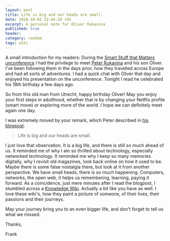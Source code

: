 ```yaml
---
layout: post
title: Life is big and our heads are small.
date: 2018-10-02 22:44:29 +2h
excerpt: A personal note for Oliver Rukavina
published: true
header:
category: random
tags: wiki
---
```

A small introduction for my readers: During the [Smart Stuff that Matters unconference](/Smart-Stuff-Unconference-2018/) I had the privilege to meet [Peter Rukavina](https://ruk.ca/) and his son Oliver. I've been following them in the days prior, how they travelled across Europe and had all sorts of adventures. I had a quick chat with Oliver that day and enjoyed his presentation on the unconference. Tonight I read he celebrated his 18th birthday a few days ago. 

So from this old man from Utrecht, happy birthday Oliver! May you enjoy your first steps in adulthood, whether that is by changing your Netflix profile (smart move) or exploring more of the world. I hope we can definitely meet again one day. 

I was extremely moved by your remark, which Peter described in [his blogpost](https://ruk.ca/content/life-big-and-our-heads-are-small).

> Life is big and our heads are small.

I just love that observation. It is a big life, and there is still so much ahead of us. It reminded me of why I am so thrilled about technology, especially networked technology. It reminded me why I keep so many memories digitally, why I revisit old magazines, look back online on how it used to be. Maybe there is some false nostalgia there, but look at it from another perspective. We have small heads, there is so much happening. Computers, networks, the open web, it helps us remembering, learning, paying it forward. As a coincidence, just mere minutes after I read the blogpost, I stumbled across a [Knowledge Wiki](https://wiki.nikitavoloboev.xyz/). Actually a bit like you have as well. I love these wiki's, how they paint a picture of someone, of their lives, their passions and their journeys.

May your journey bring you to an even bigger life, and don't forget to tell us what we missed. 

Thanks,

Frank